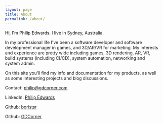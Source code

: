 ```yaml
---
layout: page
title: About
permalink: /about/
---
```


Hi, I'm Philip Edwards. I live in Sydney, Australia.

In my professional life I've been a software developer and software development manager in games, and 3D/AR/VR for marketing. My interests and experience are pretty wide including games, 3D rendering, AR, VR, build systems (including CI/CD), system automation, networking and system admin.

On this site you'll find my info and documentation for my products, as well as some interesting projects and blog discussions.

Contact: [philip@gdcorner.com](mailto:philip@gdcorner.com)

LinkedIn: [Philip Edwards](https://www.linkedin.com/in/philipmedwards/)

Github: [boristsr](https://github.com/boristsr/)

Github: [GDCorner](https://github.com/GDCorner/)
